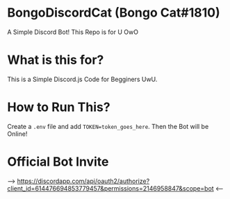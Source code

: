 # BongoDiscordCat (Bongo Cat#1810)
A Simple Discord Bot! This Repo is for U OwO

# What is this for?
This is a Simple Discord.js Code for Begginers UwU.

# How to Run This?
Create a `.env` file and add `TOKEN=token_goes_here`.
Then the Bot will be Online!

# Official Bot Invite
--> https://discordapp.com/api/oauth2/authorize?client_id=614476694853779457&permissions=2146958847&scope=bot <--
